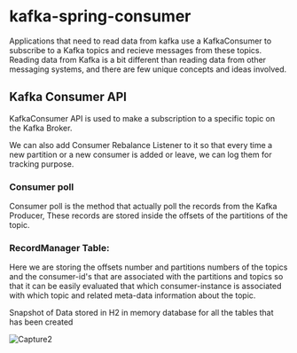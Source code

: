 # kafka-spring-consumer
Applications that need to read data from kafka use a KafkaConsumer to subscribe to a Kafka topics and recieve messages from these topics.
Reading data from Kafka is a bit different than reading data from other messaging systems, and there are few unique concepts and ideas involved.

## Kafka Consumer API
KafkaConsumer API is used to make a subscription to a specific topic on the Kafka Broker.

We can also add Consumer Rebalance Listener to it so that every time a new partition or a new consumer is added or leave, we can log them for tracking purpose.


### Consumer poll
Consumer poll is the method that actually poll the records from the Kafka Producer,
These records are stored inside the offsets of the partitions of the topic.

### RecordManager Table: 
Here we are storing the offsets number and partitions numbers of the topics and the consumer-id's that are associated with the partitions and topics so that it can be easily evaluated that which consumer-instance is associated with which topic and related meta-data information about the topic.

Snapshot of Data stored in H2 in memory database for all the tables that has been created

![Capture2](https://github.com/manan1807/kafka-spring-consumer/assets/72210797/09781e53-60b8-422c-b060-648ba8a2878e)
